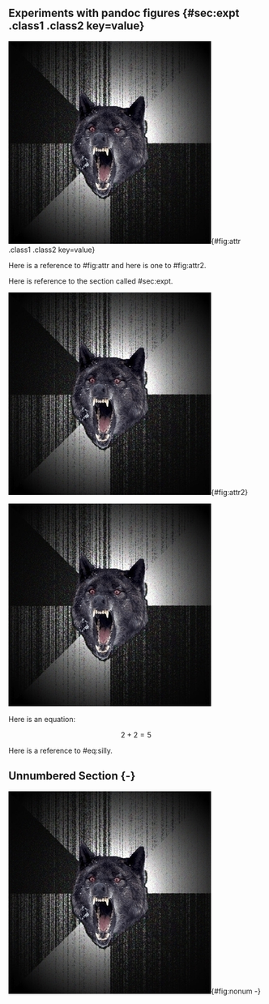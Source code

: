 ## Experiments with pandoc figures {#sec:expt .class1 .class2 key=value}

![a figure that can be referred to](image.png){#fig:attr .class1 .class2 key=value}

Here is a reference to #fig:attr and here is one to #fig:attr2.

Here is reference to the section called #sec:expt.

![another figure that can be referred to](image.png){#fig:attr2}

![figure with no attr](image.png)


Here is an equation:

$$
2 + 2 = 5
\label{eq:silly}
$$

Here is a reference to #eq:silly.

## Unnumbered Section {-}

![no numbering here](image.png){#fig:nonum -}
